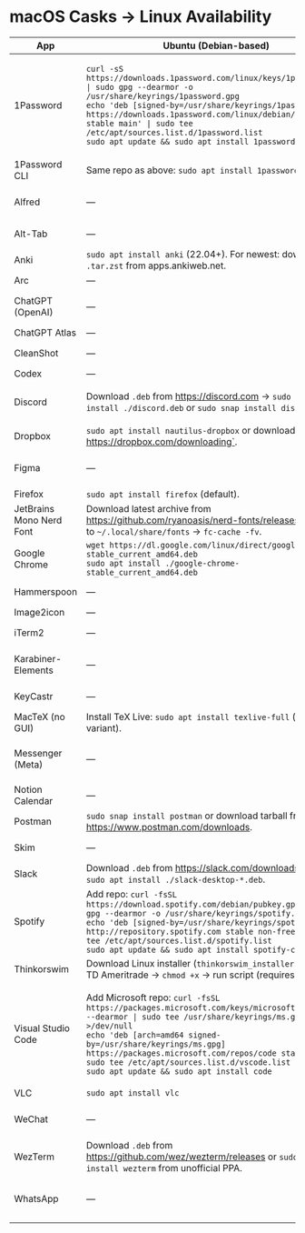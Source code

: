 # macOS Casks → Linux Availability

| App | Ubuntu (Debian-based) | Fedora (dnf-based) | Notes |
| --- | --- | --- | --- |
| 1Password | `curl -sS https://downloads.1password.com/linux/keys/1password.asc \| sudo gpg --dearmor -o /usr/share/keyrings/1password.gpg`<br>`echo 'deb [signed-by=/usr/share/keyrings/1password.gpg] https://downloads.1password.com/linux/debian/amd64 stable main' \| sudo tee /etc/apt/sources.list.d/1password.list`<br>`sudo apt update && sudo apt install 1password` | `sudo rpm --import https://downloads.1password.com/linux/keys/1password.asc`<br>`sudo tee /etc/yum.repos.d/1password.repo <<'EOF'`<br>`[1password]`<br>`name=1Password`<br>`baseurl=https://downloads.1password.com/linux/rpm/stable/$basearch`<br>`enabled=1`<br>`gpgcheck=1`<br>`gpgkey=https://downloads.1password.com/linux/keys/1password.asc`<br>`EOF`<br>`sudo dnf install 1password` | Official Linux builds. |
| 1Password CLI | Same repo as above: `sudo apt install 1password-cli` | Same repo: `sudo dnf install 1password-cli` | Ships with desktop install, package name differs. |
| Alfred | — | — | macOS-only launcher. Use GNOME/KDE launchers like Albert or Ulauncher. |
| Alt-Tab | — | — | macOS window switcher. Linux DEs have built-in alternatives. |
| Anki | `sudo apt install anki` (22.04+). For newest: download `.tar.zst` from apps.ankiweb.net. | `sudo dnf install anki` | Official packages exist. |
| Arc | — | — | No Linux build yet; use Firefox/Chrome. |
| ChatGPT (OpenAI) | — | — | No native client; use https://chat.openai.com or community flatpaks. |
| ChatGPT Atlas | — | — | macOS-only. |
| CleanShot | — | — | macOS-only screenshot tool; use Flameshot/Shutter on Linux. |
| Codex | — | — | macOS-specific (internal tool). |
| Discord | Download `.deb` from https://discord.com → `sudo apt install ./discord.deb` or `sudo snap install discord`. | Enable RPM Fusion Free: `sudo dnf install https://mirrors.rpmfusion.org/free/fedora/rpmfusion-free-release-$(rpm -E %fedora).noarch.rpm`<br>`sudo dnf install discord` | Official Linux builds hosted by Discord. |
| Dropbox | `sudo apt install nautilus-dropbox` or download `.deb` from https://dropbox.com/downloading`. | `sudo dnf install nautilus-dropbox` (after enabling RPM Fusion) or download `.rpm`. | First run downloads daemon. |
| Figma | — | — | No official Linux desktop; use web app or `flatpak install flathub io.github.Figma_Linux`. |
| Firefox | `sudo apt install firefox` (default). | `sudo dnf install firefox` (default). | Typically preinstalled. |
| JetBrains Mono Nerd Font | Download latest archive from https://github.com/ryanoasis/nerd-fonts/releases → unzip to `~/.local/share/fonts` → `fc-cache -fv`. | Same as Ubuntu. | Manual install; no distro package. |
| Google Chrome | `wget https://dl.google.com/linux/direct/google-chrome-stable_current_amd64.deb`<br>`sudo apt install ./google-chrome-stable_current_amd64.deb` | `wget https://dl.google.com/linux/direct/google-chrome-stable_current_x86_64.rpm`<br>`sudo dnf install google-chrome-stable_current_x86_64.rpm` | Installer adds Google repo for updates. |
| Hammerspoon | — | — | macOS automation app; no Linux equivalent. |
| Image2icon | — | — | macOS-only icon editor. |
| iTerm2 | — | — | macOS-only terminal; use Kitty/WezTerm/Alacritty on Linux. |
| Karabiner-Elements | — | — | macOS keyboard remapper. Linux alternatives: `xremap`, KDE System Settings. |
| KeyCastr | — | — | macOS-only keystroke display; Linux alternatives: `screenkey`, `key-mon`. |
| MacTeX (no GUI) | Install TeX Live: `sudo apt install texlive-full` (or minimal variant). | `sudo dnf install texlive-scheme-full` (or other scheme). | TeX Live replaces MacTeX. |
| Messenger (Meta) | — | — | No official Linux desktop; use https://messenger.com or `flatpak install flathub com.messenger.desktop` (community). |
| Notion Calendar | — | — | macOS/Windows only; use web https://calendar.notion.so. |
| Postman | `sudo snap install postman` or download tarball from https://www.postman.com/downloads. | `flatpak install flathub com.getpostman.Postman` or tarball. | Official tarball; Flatpak maintained. |
| Skim | — | — | macOS PDF reader; Linux alternatives: Okular, Evince. |
| Slack | Download `.deb` from https://slack.com/downloads/linux → `sudo apt install ./slack-desktop-*.deb`. | Download `.rpm` from Slack or enable RPM Fusion and install → `sudo dnf install slack`. | Official builds provided. |
| Spotify | Add repo: `curl -fsSL https://download.spotify.com/debian/pubkey.gpg \| sudo gpg --dearmor -o /usr/share/keyrings/spotify.gpg`<br>`echo 'deb [signed-by=/usr/share/keyrings/spotify.gpg] http://repository.spotify.com stable non-free' \| sudo tee /etc/apt/sources.list.d/spotify.list`<br>`sudo apt update && sudo apt install spotify-client` | Easiest via Flatpak: `flatpak install flathub com.spotify.Client`. Alternatively enable RPM Fusion nonfree and install `sudo dnf install spotify`. | Spotify maintains deb/rpm repos. |
| Thinkorswim | Download Linux installer (`thinkorswim_installer.sh`) from TD Ameritrade → `chmod +x` → run script (requires Java). | Same as Ubuntu. | Official Linux shell installer available. |
| Visual Studio Code | Add Microsoft repo: `curl -fsSL https://packages.microsoft.com/keys/microsoft.asc \| gpg --dearmor \| sudo tee /usr/share/keyrings/ms.gpg >/dev/null`<br>`echo 'deb [arch=amd64 signed-by=/usr/share/keyrings/ms.gpg] https://packages.microsoft.com/repos/code stable main' \| sudo tee /etc/apt/sources.list.d/vscode.list`<br>`sudo apt update && sudo apt install code` | `sudo rpm --import https://packages.microsoft.com/keys/microsoft.asc`<br>`sudo tee /etc/yum.repos.d/vscode.repo <<'EOF'`<br>`[code]`<br>`name=Visual Studio Code`<br>`baseurl=https://packages.microsoft.com/yumrepos/vscode`<br>`enabled=1`<br>`gpgcheck=1`<br>`gpgkey=https://packages.microsoft.com/keys/microsoft.asc`<br>`EOF`<br>`sudo dnf install code` | Official packages with auto updates. |
| VLC | `sudo apt install vlc` | `sudo dnf install vlc` (requires RPM Fusion free) | Widely available. |
| WeChat | — | — | No official Linux build; use Wine (`electronic-wechat`) or web via https://web.wechat.com. |
| WezTerm | Download `.deb` from https://github.com/wez/wezterm/releases or `sudo apt install wezterm` from unofficial PPA. | `sudo dnf install wezterm` (official COPR: `sudo dnf copr enable wez/wezterm && sudo dnf install wezterm`). | Cross-platform terminal maintained upstream. |
| WhatsApp | — | — | No official Linux desktop; use https://web.whatsapp.com or `flatpak install flathub com.github.eneshecan.WhatsAppForLinux`. |

